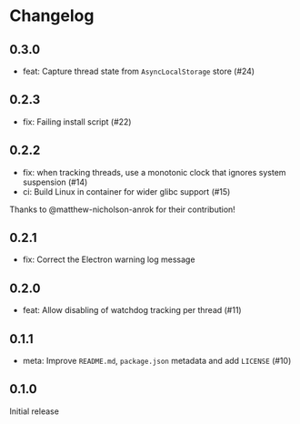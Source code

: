 # Changelog

## 0.3.0

- feat: Capture thread state from `AsyncLocalStorage` store (#24)

## 0.2.3

- fix: Failing install script (#22)

## 0.2.2

- fix: when tracking threads, use a monotonic clock that ignores system suspension (#14)
- ci: Build Linux in container for wider glibc support (#15)

Thanks to @matthew-nicholson-anrok for their contribution!

## 0.2.1

- fix: Correct the Electron warning log message

## 0.2.0

- feat: Allow disabling of watchdog tracking per thread (#11)

## 0.1.1

- meta: Improve `README.md`, `package.json` metadata and add `LICENSE` (#10)

## 0.1.0

Initial release
